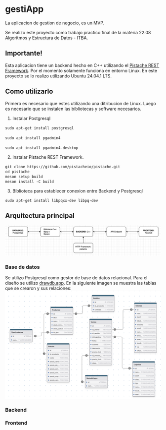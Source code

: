 # gestiApp

La aplicacion de gestion de negocio, es un MVP.

Se realizo este proyecto como trabajo practico final de la materia 22.08 Algoritmos y Estructura de Datos - ITBA.

## Importante!
Esta aplicacion tiene un backend hecho en C++ utilizando el [Pistache REST Framework](https://pistacheio.github.io/pistache/). Por el momento solamente 
funciona en entorno Linux. En este proyecto se lo realizo utilizando Ubuntu 24.04.1 LTS.

## Como utilizarlo
Primero es necesario que estes utilizando una ditribucion de Linux. Luego es necesario que se instalen las bibliotecas y software necesarios. 
1. Instalar Postgresql 
```
sudo apt-get install postgresql

sudo apt install pgadmin4

sudo apt install pgadmin4-desktop
```
2. Instalar Pistache REST Framework. 
```
git clone https://github.com/pistacheio/pistache.git
cd pistache
meson setup build
meson install -C build
```
3. Biblioteca para establecer conexion entre Backend y Postgresql
```
sudo apt-get install libpqxx-dev libpq-dev
```

## Arquitectura principal
![Arquitectura](doc/arq.png)

### Base de datos
Se utilizo Postgresql como gestor de base de datos relacional. Para el diseño se utilizo [drawdb.app](https://drawdb.app). En la siguiente imagen se muestra las tablas que se crearon y sus relaciones:
![base de datos](doc/db_arq.png)

### Backend

### Frontend 